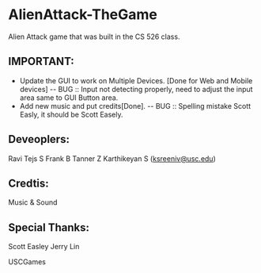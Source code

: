 AlienAttack-TheGame
===================

Alien Attack game that was built in the CS 526 class.

IMPORTANT:
----------

- Update the GUI to work on Multiple Devices. [Done for Web and Mobile devices]
  -- BUG :: Input not detecting properly, need to adjust the input area same to GUI Button area.
- Add new music and put credits[Done].
  -- BUG :: Spelling mistake Scott Easly, it should be Scott Easely.

Deveoplers:
----------

Ravi Tejs S
Frank B
Tanner Z
Karthikeyan S (ksreeniv@usc.edu)

Credtis:
-------

Music & Sound
  

Special Thanks:
--------------

Scott Easley
Jerry Lin

USCGames
